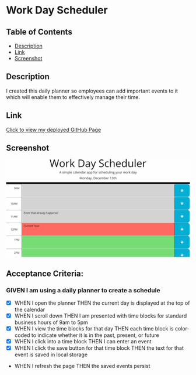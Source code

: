 # Work Day Scheduler

## Table of Contents
- [Description](#description)
- [Link](#link)
- [Screenshot](#screenshot)

## Description
I created this daily planner so employees can add important events to it which will enable them to effectively manage their time.

## Link
[Click to view my deployed GitHub Page](https://maggiemcc.github.io/work-day-scheduler/)

## Screenshot
![](./assets/05-third-party-apis-homework-demo.gif)


## Acceptance Criteria:
### GIVEN I am using a daily planner to create a schedule
- [X] WHEN I open the planner THEN the current day is displayed at the top of the calendar
- [x] WHEN I scroll down THEN I am presented with time blocks for standard business hours of 9am to 5pm
- [x] WHEN I view the time blocks for that day THEN each time block is color-coded to indicate whether it is in the past, present, or future
- [x] WHEN I click into a time block THEN I can enter an event
- [x] WHEN I click the save button for that time block THEN the text for that event is saved in local storage
- WHEN I refresh the page THEN the saved events persist